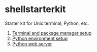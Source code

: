 # shellstarterkit
Starter kit for Unix terminal, Python, etc.

1. [Terminal and package manager setup](docs/01-terminal-setup.md)
2. [Python environment setup](docs/02-python-setup.md)
3. [Python web server](docs/03-python-web-server.md)